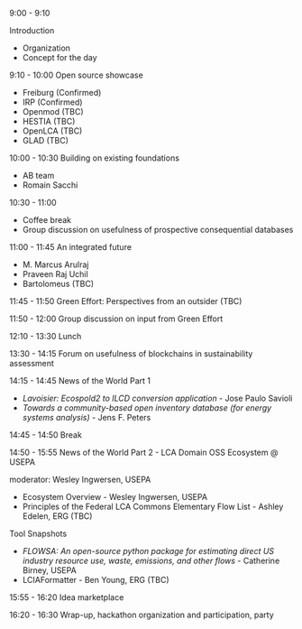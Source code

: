 9:00 - 9:10

Introduction

* Organization
* Concept for the day

9:10 - 10:00 Open source showcase

* Freiburg (Confirmed)
* IRP (Confirmed)
* Openmod (TBC)
* HESTIA (TBC)
* OpenLCA (TBC)
* GLAD (TBC)

10:00 - 10:30 Building on existing foundations

* AB team
* Romain Sacchi

10:30 - 11:00

* Coffee break
* Group discussion on usefulness of prospective consequential databases

11:00 - 11:45 An integrated future

* M. Marcus Arulraj
* Praveen Raj Uchil
* Bartolomeus (TBC)

11:45 - 11:50 Green Effort: Perspectives from an outsider (TBC)

11:50 - 12:00 Group discussion on input from Green Effort

12:10 - 13:30 Lunch

13:30 - 14:15 Forum on usefulness of blockchains in sustainability assessment

14:15 - 14:45 News of the World Part 1
* _Lavoisier: Ecospold2 to ILCD conversion application_ - Jose Paulo Savioli
* _Towards a community-based open inventory database (for energy systems analysis)_ - Jens F. Peters

14:45 - 14:50 Break

14:50 - 15:55 News of the World Part 2 - LCA Domain OSS Ecosystem @ USEPA

moderator: Wesley Ingwersen, USEPA

* Ecosystem Overview - Wesley Ingwersen, USEPA
* Principles of the Federal LCA Commons Elementary Flow List - Ashley Edelen, ERG (TBC)

Tool Snapshots
* _FLOWSA: An open-source python package for estimating direct US industry resource use, waste, emissions, and other flows_ - Catherine Birney, USEPA
* LCIAFormatter - Ben Young, ERG (TBC)

15:55 - 16:20 Idea marketplace

16:20 - 16:30 Wrap-up, hackathon organization and participation, party
